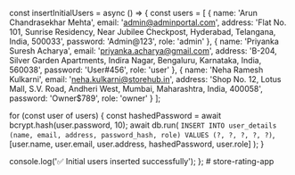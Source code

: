 const insertInitialUsers = async () => {
  const users = [
    {
      name: 'Arun Chandrasekhar Mehta',
      email: 'admin@adminportal.com',
      address: 'Flat No. 101, Sunrise Residency, Near Jubilee Checkpost, Hyderabad, Telangana, India, 500033',
      password: 'Admin@123',
      role: 'admin'
    },
    {
      name: 'Priyanka Suresh Acharya',
      email: 'priyanka.acharya@gmail.com',
      address: 'B-204, Silver Garden Apartments, Indira Nagar, Bengaluru, Karnataka, India, 560038',
      password: 'User#456',
      role: 'user'
    },
    {
      name: 'Neha Ramesh Kulkarni',
      email: 'neha.kulkarni@storehub.in',
      address: 'Shop No. 12, Lotus Mall, S.V. Road, Andheri West, Mumbai, Maharashtra, India, 400058',
      password: 'Owner$789',
      role: 'owner'
    }
  ];

  for (const user of users) {
    const hashedPassword = await bcrypt.hash(user.password, 10);
    await db.run(
      `INSERT INTO user_details (name, email, address, password_hash, role)
       VALUES (?, ?, ?, ?, ?)`,
      [user.name, user.email, user.address, hashedPassword, user.role]
    );
  }

  console.log('✅ Initial users inserted successfully');
};
#   s t o r e - r a t i n g - a p p  
 